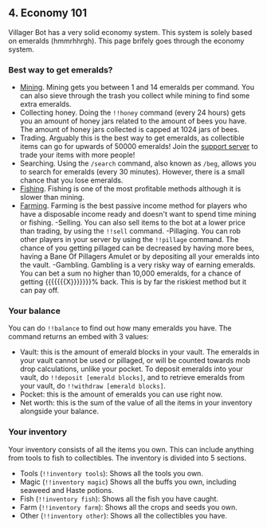## 4. Economy 101

Villager Bot has a very solid economy system. This system is solely based on emeralds (hmmrhhrgh). This page brifely goes through the economy system.

### Best way to get emeralds?

- [Mining](5-mining.md). Mining gets you between 1 and 14 emeralds per command. You can also sieve through the trash you collect while mining to find some extra emeralds.
- Collecting honey. Doing the `!!honey` command (every 24 hours) gets you an amount of honey jars related to the amount of bees you have. The amount of honey jars collected is capped at 1024 jars of bees.
- Trading. Arguably this is the best way to get emeralds, as collectible items can go for upwards of 50000 emeralds! Join the [support server](https://discord.gg/39DwwUV) to trade your items with more people!
- Searching. Using the `/search` command, also known as `/beg`, allows you to search for emeralds (every 30 minutes). However, there is a small chance that you lose emeralds.
- [Fishing](8-fishing.md). Fishing is one of the most profitable methods although it is slower than mining.
- [Farming](9-farming.md). Farming is the best passive income method for players who have a disposable income ready and doesn't want to spend time mining or fishing.
-Selling. You can also sell items to the bot at a lower price than trading, by using the `!!sell` command.
-Pillaging. You can rob other players in your server by using the `!!pillage` command. The chance of you getting pillaged can be decreased by having more bees, having a Bane Of Pillagers Amulet or by depositing all your emeralds into the vault.
-Gambling. Gambling is a very risky way of earning emeralds. You can bet a sum no higher than 10,000 emeralds, for a chance of getting {{{{{{{X}}}}}}}% back. This is by far the riskiest method but it can pay off.

### Your balance

You can do `!!balance` to find out how many emeralds you have. The command returns an embed with 3 values:

- Vault: this is the amount of emerald blocks in your vault. The emeralds in your vault cannot be used or pillaged, or will be counted towards mob drop calculations, unlike your pocket. To deposit emeralds into your vault, do `!!deposit [emerald blocks]`, and to retrieve emeralds from your vault, do `!!withdraw [emerald blocks]`.
- Pocket: this is the amount of emeralds you can use right now.
- Net worth: this is the sum of the value of all the items in your inventory alongside your balance.

### Your inventory

Your inventory consists of all the items you own. This can include anything from tools to fish to collectibles. The inventory is divided into 5 sections.

- Tools (`!!inventory tools`): Shows all the tools you own.
- Magic (`!!inventory magic`) Shows all the buffs you own, including seaweed and Haste potions.
- Fish (`!!inventory fish`): Shows all the fish you have caught.
- Farm (`!!inventory farm`): Shows all the crops and seeds you own.
- Other (`!!inventory other`): Shows all the collectibles you have.
